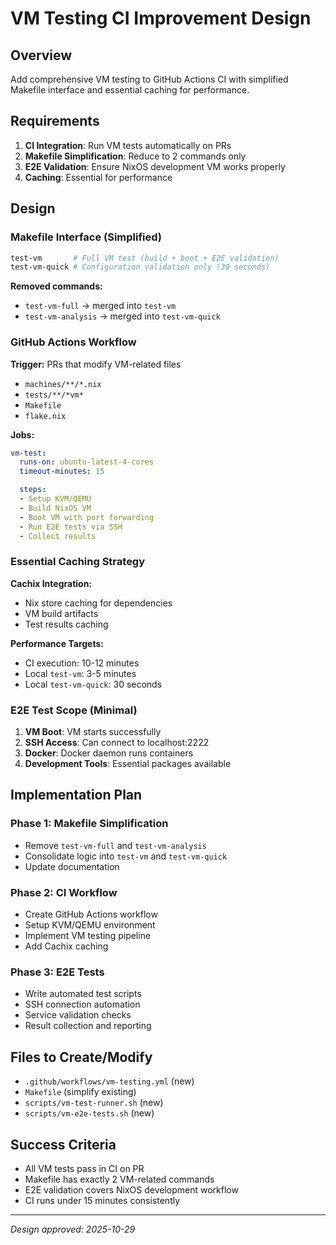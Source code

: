 # VM Testing CI Improvement Design

## Overview

Add comprehensive VM testing to GitHub Actions CI with simplified Makefile interface and essential caching for performance.

## Requirements

1. **CI Integration**: Run VM tests automatically on PRs
2. **Makefile Simplification**: Reduce to 2 commands only
3. **E2E Validation**: Ensure NixOS development VM works properly
4. **Caching**: Essential for performance

## Design

### Makefile Interface (Simplified)

```makefile
test-vm       # Full VM test (build + boot + E2E validation)
test-vm-quick # Configuration validation only (30 seconds)
```

**Removed commands:**
- `test-vm-full` → merged into `test-vm`
- `test-vm-analysis` → merged into `test-vm-quick`

### GitHub Actions Workflow

**Trigger:** PRs that modify VM-related files
- `machines/**/*.nix`
- `tests/**/*vm*`
- `Makefile`
- `flake.nix`

**Jobs:**
```yaml
vm-test:
  runs-on: ubuntu-latest-4-cores
  timeout-minutes: 15

  steps:
  - Setup KVM/QEMU
  - Build NixOS VM
  - Boot VM with port forwarding
  - Run E2E tests via SSH
  - Collect results
```

### Essential Caching Strategy

**Cachix Integration:**
- Nix store caching for dependencies
- VM build artifacts
- Test results caching

**Performance Targets:**
- CI execution: 10-12 minutes
- Local `test-vm`: 3-5 minutes
- Local `test-vm-quick`: 30 seconds

### E2E Test Scope (Minimal)

1. **VM Boot**: VM starts successfully
2. **SSH Access**: Can connect to localhost:2222
3. **Docker**: Docker daemon runs containers
4. **Development Tools**: Essential packages available

## Implementation Plan

### Phase 1: Makefile Simplification
- Remove `test-vm-full` and `test-vm-analysis`
- Consolidate logic into `test-vm` and `test-vm-quick`
- Update documentation

### Phase 2: CI Workflow
- Create GitHub Actions workflow
- Setup KVM/QEMU environment
- Implement VM testing pipeline
- Add Cachix caching

### Phase 3: E2E Tests
- Write automated test scripts
- SSH connection automation
- Service validation checks
- Result collection and reporting

## Files to Create/Modify

- `.github/workflows/vm-testing.yml` (new)
- `Makefile` (simplify existing)
- `scripts/vm-test-runner.sh` (new)
- `scripts/vm-e2e-tests.sh` (new)

## Success Criteria

- All VM tests pass in CI on PR
- Makefile has exactly 2 VM-related commands
- E2E validation covers NixOS development workflow
- CI runs under 15 minutes consistently

---

*Design approved: 2025-10-29*
